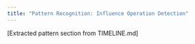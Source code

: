```yaml
---
title: "Pattern Recognition: Influence Operation Detection"
---
```


[Extracted pattern section from TIMELINE.md]